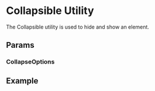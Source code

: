 # Collapsible Utility

The Collapsible utility is used to hide and show an element.

## Params


### CollapseOptions

          

## Example

```js

```